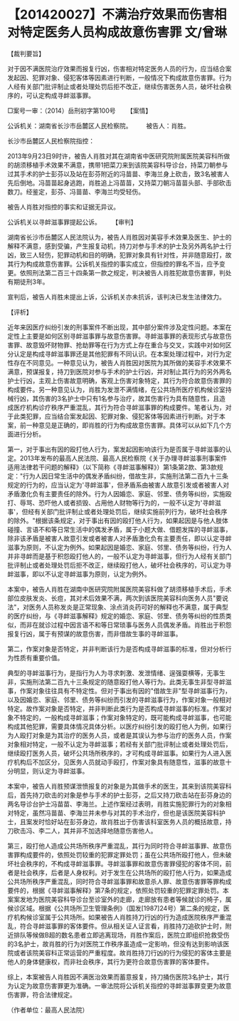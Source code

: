 # 【201420027】不满治疗效果而伤害相对特定医务人员构成故意伤害罪 文/曾琳

【裁判要旨】

对于因不满医院治疗效果而报复行凶，伤害相对特定医务人员的行为，应当结合案发起因、犯罪对象、侵犯客体等因素进行判断，一般情况下构成故意伤害罪。行为人经有关部门批评制止或者处理处罚后拒不改正，继续伤害医务人员，破坏社会秩序的，可认定构成寻衅滋事罪。

□案号一审：（2014）岳刑初字第100号 　　【案情】

公诉机关：湖南省长沙市岳麓区人民检察院。 　　被告人：肖胜。

长沙市岳麓区人民检察院指控：

2013年9月23日9时许，被告人肖胜对其在湖南省中医研究院附属医院美容科所做的胡须移植手术效果不满意，携带1把菜刀来到该院美容科导诊台，持菜刀朝参与过其手术的护士彭芬以及站在彭芬附近的冯苗苗、李海兰身上砍击，致3名被害人先后倒地。冯苗苗起身逃跑，肖胜追上冯苗苗，又持菜刀朝冯苗苗头部、手部砍击数刀。经鉴定，彭芬、冯苗苗、李海兰均受轻伤。

被告人肖胜对指控的事实和证据无异议。

公诉机关以寻衅滋事罪提起公诉。 　　【审判】

湖南省长沙市岳麓区人民法院认为，被告人肖胜因对美容手术效果及医生、护士的解释不满意，感到受骗，产生报复动机，持刀对参与手术的护士及另外两名护士行凶，致三人轻伤，犯罪动机和目的明确，犯罪对象具有针对性，并非随意殴打，故其行为构成故意伤害罪。公诉机关指控的事实成立，但指控的罪名不当，应予变更。依照刑法第二百三十四条第一款之规定，判决被告人肖胜犯故意伤害罪，判处有期徒刑3年。

宣判后，被告人肖胜未提出上诉，公诉机关亦未抗诉，该判决已发生法律效力。

【评析】

近年来因医疗纠纷引发的刑事案件不断出现，其中部分案件涉及定性问题。本案在定性上主要是如何区别寻衅滋事罪与故意伤害罪。寻衅滋事罪的表现形式与故意伤害罪、故意毁坏财物罪、抢劫罪等在行为方式上存在重合与交叉，实践中对如何区分认定是构成寻衅滋事罪还是其他犯罪有不同认识。在本案处理过程中，对行为定性存在不同意见。一种意见认为，被告人肖胜因对医院为其所做的美容手术效果不满意，预谋报复，持刀到医院对参与手术的护士行凶，并对制止其行为的另外两名护士行凶，主观上伤害故意明确，客观上伤害对象特定，其行为符合故意伤害罪的构成要件。另一种意见认为，肖胜为发泄不满情绪，在公共场所医疗机构候诊室持械行凶，其伤害的3名护士中只有1名参与治疗，故其伤害行为具有随意性，且造成医疗机构诊疗秩序严重混乱，其行为符合寻衅滋事罪的构成要件。笔者认为，对于此类犯罪，应当结合案发起因、犯罪对象、侵犯客体等因素进行判断。对于本案，前一种意见是正确的，即肖胜的行为构成故意伤害罪。具体可以从如下几个方面进行分析。

第一，对于事出有因的殴打他人行为，案发起因影响该行为是否属于寻衅滋事的认定。2013年发布的最高人民法院、最高人民检察院《关于办理寻衅滋事刑事案件适用法律若干问题的解释》（以下简称《寻衅滋事解释》）第1条第2款、第3款规定："行为人因日常生活中的偶发矛盾纠纷，借故生非，实施刑法第二百九十三条规定的行为的，应当认定为'寻衅滋事'，但矛盾系由被害人故意引发或者被害人对矛盾激化负有主要责任的除外。行为人因婚恋、家庭、邻里、债务等纠纷，实施殴打、辱骂、恐吓他人或者损毁、占用他人财物等行为的，一般不认定为'寻衅滋事'，但经有关部门批评制止或者处理处罚后，继续实施前列行为，破坏社会秩序的除外。"根据该条规定，对于事出有因的殴打他人行为，如果起因是与他人肢体碰撞、言语不和等日常生活中的偶发矛盾，属于小题大做、借题发挥的寻衅滋事，除非该矛盾是被害人故意引发或者被害人对矛盾激化负有主要责任，即以认定寻衅滋事为原则，不认定为例外。如果起因是婚恋、家庭、邻里、债务等纠纷，行为人并非寻衅而是基于积怨殴打他人的，一般不认定为寻衅滋事，但行为人经有关部门批评制止或者处理处罚后拒不改正，继续殴打他人，破坏社会秩序的，可认定为寻衅滋事，即以不认定寻衅滋事为原则，认定为例外。

本案中，被告人肖胜在湖南中医研究院附属医院美容科做了胡须移植手术后，手术部位皮肤发炎、长痘，其对术后效果不满，两次到该医院美容科向医务人员"要说法"，对医务人员称发炎是正常现象、涂点消炎药可好的解释也不满意，属于典型的医疗纠纷，与《寻衅滋事解释》规定的婚恋、家庭、邻里、债务等纠纷的性质类似，而非在就诊过程中因言语不和等日常琐事与医务人员偶发矛盾。肖胜出于积怨报复行凶，属于有预谋的故意伤害，而非借故生事的寻衅滋事。

第二，作案对象是否特定，并非判断该行为是否构成寻衅滋事的标准，但对分析行为性质有重要价值。

典型的寻衅滋事行为，是指行为人为寻求刺激、发泄情绪、逞强耍横等，无事生非，实施刑法第二百九十三条规定的随意殴打他人等行为。此类无事生非型寻衅滋事，作案对象往往具有不特定性。但对于事出有因的"借故生非"型寻衅滋事行为，以及因婚恋、家庭、邻里、债务等纠纷而引发的寻衅滋事行为，作案对象一般相对特定。故作案对象是否特定，并非判断此类行为是否构成寻衅滋事的标准。作案对象不特定的，一般构成寻衅滋事；作案对象特定的，既可能构成寻衅滋事，也可能构成其他犯罪，需要具体情况具体分析。以医疗纠纷引发的殴打他人为例，如果行为人殴打对象是为其治疗的医务人员，或者是其误认为参与治疗的医务人员，作案对象相对特定，一般不认定为寻衅滋事；若经有关部门批评制止或者处理处罚后，继续殴打医务人员，破坏公共场所秩序的，才可构成寻衅滋事。如果行为人进入医疗机构后不加区分，见医务人员就动手殴打，作案对象具有随意性，滋事的故意十分明显，则认定为寻衅滋事。

本案中，被告人肖胜预谋泄愤报复的对象是为其做手术的医生，其来到该院美容科后，首先持刀砍击的对象是参与手术的护士彭芬，之后又持刀砍击站在彭芬身边的两名导诊台护士冯苗苗、李海兰。上述作案经过表明，肖胜实施犯罪行为的对象相对特定，虽然冯苗苗、李海兰并未参与对其的手术治疗，但也是该医院美容科护士，且案发时恰好站在彭芬身边，故肖胜出于伤害该科室医务人员的概括故意，持刀砍击冯、李二人，其并非不加选择地随意伤害他人。

第三，殴打他人造成公共场所秩序严重混乱，其行为同时符合寻衅滋事罪、故意伤害罪构成要件的，依照处罚较重的犯罪定罪处罚；虽在公共场所殴打他人，但未破坏社会秩序的，不构成寻衅滋事罪。寻衅滋事罪和故意伤害罪侵犯的客体不同，前者是社会秩序，后者是人身权利。对于发生在公共场所的殴打他人行为，如果造成公共场所秩序严重混乱，同时符合寻衅滋事罪和故意杀人罪、故意伤害罪等罪构成要件的，根据《寻衅滋事解释》第7条的规定，依照处罚较重的犯罪定罪处罚。本案案发地为医院美容科导诊台至诊室外的走廊，走廊放有患者等候就诊的椅子，属候诊区域。根据《公共场所卫生管理条例》（国发\[1987\]24号）第二条的规定，医疗机构候诊室属于公共场所。如果被告人肖胜持刀行凶的行为造成医院秩序严重混乱，符合寻衅滋事罪的客体要件。但从相关证人证言看，肖胜持刀追砍护士时，附近排队等候做B超的数名患者立即逃离现场，肖胜作案后，医院立即组织抢救受伤的3名护士，故肖胜的行为对医院工作秩序虽造成一定影响，但没有达到影响该医院或者该院美容科正常运营的严重程度。故肖胜持刀行凶的行为侵犯的客体主要是他人的身体健康权，而非社会秩序，其行为更符合故意伤害罪的客体要件。

综上，本案被告人肖胜因不满医治效果而蓄意报复，持刀捅伤医院3名护士，其行为认定为故意伤害罪更为准确。一审法院将公诉机关指控的寻衅滋事罪变更为故意伤害罪，符合法律规定。

（作者单位：最高人民法院）